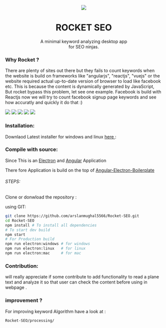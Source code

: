 <div>

<p align="center">
      <img src="https://i.imgur.com/zUMhf2k.png"com">
  </p>

<h1 align="center">ROCKET SEO</h1>
<p align="center">A minimal keyword analyzing desktop app<br>
    for SEO ninjas.
</p>
</div>

### Why Rocket ?

There are plenty of sites out there but they fails to count keywords when the website is build on frameworks like "angularjs", "reactjs", "vuejs" or the website required actual up-to-date version of browser to load like facebook etc. This is because the content is dynamically generated by JavaScript, But rocket bypass this problem, let see one example. Facebook is build with Reactjs now we will try to count facebook signup page keywords and see how accuratly and quickly it do that :)

<div>
<p style="align: center"><img src="https://i.imgur.com/F7Wzown.png" />
<img src="https://i.imgur.com/u0Y7OVw.png" />
<img src="https://i.imgur.com/NpSRkew.png" />
<img src="https://i.imgur.com/QvHNeqs.png" />
<img src="https://i.imgur.com/emwKL0L.png" />
</p>
</div>

### Installation:

Downlaod Latest installer for windows and linux [here ](https://github.com/arslanmughal5566/Rocket-SEO/releases):

### Compile with source:

Since This is an [Electron](https://electronjs.org) and [Angular](https://angular.io) Application

There fore Application is build on the top of [Angular-Electron-Boilerplate](https://github.com/maximegris/angular-electron)

###### STEPS:

Clone or donwload the repository :

using GIT:

```bash
git clone https://github.com/arslanmughal5566/Rocket-SEO.git
cd Rocket-SEO
npm install # To install all dependencies
# To start dev build
npm start
# For Production build
npm run electron:windows # for windows
npm run electron:linux   # for linux
npm run electron:mac     # for mac
```

### Contribution:

will really appreciate if some contribute to add functionality to read a plane text and analyze it so that user can check the content before using in webpage .

### improvement ?

For improving keyword Algorithm have a look at :

`Rocket-SEO/processing/`




